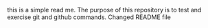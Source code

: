 this is a simple read me. The purpose of this repository is to test and 
exercise git and github commands. 
Changed README file
